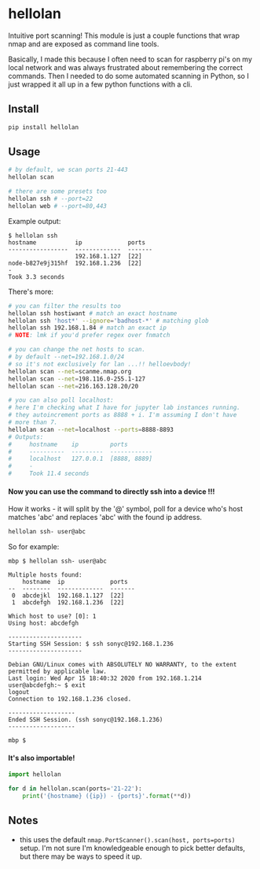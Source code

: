 # hellolan
Intuitive port scanning! This module is just a couple functions that wrap nmap and are exposed as command line tools.

Basically, I made this because I often need to scan for raspberry pi's on my local network and was always frustrated about remembering the correct commands. Then I needed to do some automated scanning in Python, so I just wrapped it all up in a few python functions with a cli.

## Install

```bash
pip install hellolan
```

## Usage

```bash
# by default, we scan ports 21-443
hellolan scan

# there are some presets too
hellolan ssh # --port=22
hellolan web # --port=80,443
```
Example output:
```
$ hellolan ssh
hostname           ip             ports
-----------------  -------------  -------
                   192.168.1.127  [22]
node-b827e9j315hf  192.168.1.236  [22]
-
Took 3.3 seconds
```

There's more:
```bash
# you can filter the results too
hellolan ssh hostiwant # match an exact hostname
hellolan ssh 'host*' --ignore='badhost-*' # matching glob
hellolan ssh 192.168.1.84 # match an exact ip
# NOTE: lmk if you'd prefer regex over fnmatch

# you can change the net hosts to scan.
# by default --net=192.168.1.0/24
# so it's not exclusively for lan ...!! helloevbody!
hellolan scan --net=scanme.nmap.org
hellolan scan --net=198.116.0-255.1-127
hellolan scan --net=216.163.128.20/20

# you can also poll localhost:
# here I'm checking what I have for jupyter lab instances running.
# they autoincrement ports as 8888 + i. I'm assuming I don't have
# more than 7.
hellolan scan --net=localhost --ports=8888-8893
# Outputs:
#     hostname    ip         ports
#     ----------  ---------  ------------
#     localhost   127.0.0.1  [8888, 8889]
#     -
#     Took 11.4 seconds
```

#### Now you can use the command to directly ssh into a device !!!
How it works - it will split by the '@' symbol, poll for a device who's host matches 'abc' and replaces 'abc' with the found ip address.
```bash
hellolan ssh- user@abc
```
So for example:
```
mbp $ hellolan ssh- user@abc

Multiple hosts found:
    hostname  ip             ports
--  --------  -------------  -------
 0  abcdejkl  192.168.1.127  [22]
 1  abcdefgh  192.168.1.236  [22]

Which host to use? [0]: 1
Using host: abcdefgh

---------------------
Starting SSH Session: $ ssh sonyc@192.168.1.236
---------------------

Debian GNU/Linux comes with ABSOLUTELY NO WARRANTY, to the extent
permitted by applicable law.
Last login: Wed Apr 15 18:40:32 2020 from 192.168.1.214
user@abcdefgh:~ $ exit
logout
Connection to 192.168.1.236 closed.

-------------------
Ended SSH Session. (ssh sonyc@192.168.1.236)
-------------------

mbp $
```

#### It's also importable!

```python
import hellolan

for d in hellolan.scan(ports='21-22'):
    print('{hostname} ({ip}) - {ports}'.format(**d))
```

## Notes
 - this uses the default `nmap.PortScanner().scan(host, ports=ports)` setup. I'm not sure I'm knowledgeable enough to pick better defaults, but there may be ways to speed it up.
